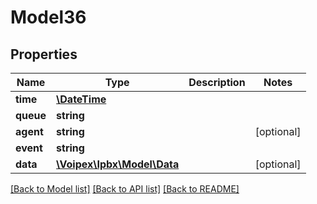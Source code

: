 # Model36

## Properties
Name | Type | Description | Notes
------------ | ------------- | ------------- | -------------
**time** | [**\DateTime**](\DateTime.md) |  | 
**queue** | **string** |  | 
**agent** | **string** |  | [optional] 
**event** | **string** |  | 
**data** | [**\Voipex\Ipbx\Model\Data**](Data.md) |  | [optional] 

[[Back to Model list]](../../README.md#documentation-for-models) [[Back to API list]](../../README.md#documentation-for-api-endpoints) [[Back to README]](../../README.md)

